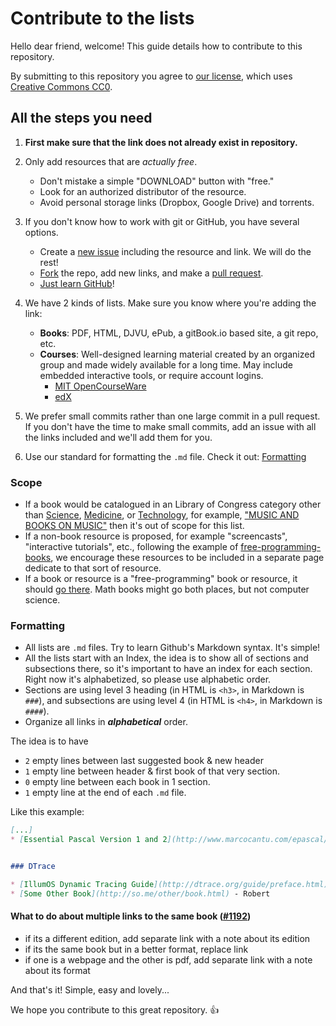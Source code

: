 # Contribute to the lists
Hello dear friend, welcome! This guide details how to contribute to this repository.

By submitting to this repository you agree to [our license](https://github.com/EbookFoundation/free-science-books/blob/master/LICENSE), which uses [Creative Commons CC0](https://creativecommons.org/about/cc0).


## All the steps you need
1. **First make sure that the link does not already exist in repository.**
2. Only add resources that are _actually free_.
    + Don't mistake a simple "DOWNLOAD" button with "free."
    + Look for an authorized distributor of the resource.
    + Avoid personal storage links (Dropbox, Google Drive) and torrents.
3. If you don't know how to work with git or GitHub, you have several options.
    + Create a [new issue](https://github.com/EbookFoundation/free-science-books/issue) including the resource and link. We will do the rest!
    +  [Fork](https://help.github.com/articles/fork-a-repo) the repo, add new links, and make a [pull request](https://help.github.com/articles/using-pull-requests).
    +  [Just learn GitHub](http://try.github.io/)!
4. We have 2 kinds of lists. Make sure you know where you're adding the link:

    + **Books**: PDF, HTML, DJVU, ePub, a gitBook.io based site, a git repo, etc.
    + **Courses**: Well-designed learning material created by an organized group and made widely available for a long time. May include embedded interactive tools, or require account logins.
      * [MIT OpenCourseWare](http://ocw.mit.edu/)
      * [edX](https://www.edx.org/)

4. We prefer small commits rather than one large commit in a pull request. If you don't have the time to make small commits, add an issue with all the links included and we'll add them for you.
5. Use our standard for formatting the `.md` file. Check it out: [Formatting](#formatting)


### Scope
+ If a book would be catalogued in an Library of Congress category other than [Science](http://www.loc.gov/aba/cataloging/classification/lcco/lcco_q.pdf), [Medicine](http://www.loc.gov/aba/cataloging/classification/lcco/lcco_r.pdf), or [Technology](http://www.loc.gov/aba/cataloging/classification/lcco/lcco_t.pdf), for example, ["MUSIC AND BOOKS ON MUSIC"](http://www.loc.gov/aba/cataloging/classification/lcco/lcco_m.pdf) then it's out of scope for this list.
+ If a non-book resource is proposed, for example "screencasts", "interactive tutorials", etc., following the example of [free-programming-books](https://github.com/vhf/free-programming-books/), we encourage these resources to be included in a separate page dedicate to that sort of resource.
+ If a book or resource is a "free-programming" book or resource, it should [go there](https://github.com/vhf/free-programming-books/). Math books might go both places, but not computer science.

### Formatting
+ All lists are `.md` files. Try to learn Github's Markdown syntax. It's simple!
+ All the lists start with an Index, the idea is to show all of sections and subsections there, so it's important to have an index for each section. Right now it's alphabetized, so please use alphabetic order.
+ Sections are using level 3 heading (in HTML is `<h3>`, in Markdown is `###`), and subsections are using level 4 (in HTML is `<h4>`, in Markdown is `####`).
+ Organize all links in ***alphabetical*** order.

The idea is to have
+ `2` empty lines between last suggested book & new header
+ `1` empty line between header & first book of that very section.
+ `0` empty line between each book in 1 section.
+ `1` empty line at the end of each `.md` file.

Like this example:
```markdown
[...]
* [Essential Pascal Version 1 and 2](http://www.marcocantu.com/epascal/)


### DTrace

* [IllumOS Dynamic Tracing Guide](http://dtrace.org/guide/preface.html) (PDF)
* [Some Other Book](http://so.me/other/book.html) - Robert

```

#### What to do about multiple links to the same book ([#1192](https://github.com/vhf/free-programming-books/issues/1192#issuecomment-135969100))
+ if its a different edition, add separate link with a note about its edition
+ if its the same book but in a better format, replace link
+ if one is a webpage and the other is pdf, add separate link with a note about its format

And that's it! Simple, easy and lovely...

We hope you contribute to this great repository. :+1:
